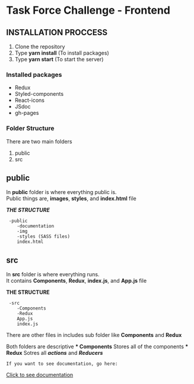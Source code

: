 # Task Force Challenge - Frontend


## INSTALLATION PROCCESS
	
 1. Clone the repository
 2. Type __yarn install__ (To install packages)
 3. Type __yarn start__ (To start the server)


### Installed packages

 * Redux
 * Styled-components
 * React-icons
 * JSdoc
 * gh-pages


### Folder Structure

There are two main folders  
 1. public
 2. src


## public

In __public__ folder is where everything public is.  
Public things are, __images__, __styles__, and __index.html__ file  


___THE STRUCTURE___

	 -public
	 	-documentation
	 	-img
	 	-styles (SASS files)
	 	index.html


## src

In __src__ folder is where everything runs.  
It contains __Components__, __Redux__, __index.js__, and __App.js__ file  


__THE STRUCTURE__

	 -src
	 	-Components
	 	-Redux
	 	App.js
	 	index.js

There are other files in includes sub folder like 
__Components__ and __Redux__  

Both folders are descriptive
__* Components__ Stores all of the components
__* Redux__ Sotres all ___actions___ and ___Reducers___

	If you want to see documentation, go here:  
[Click to see documentation](./public/documentation/index.html)